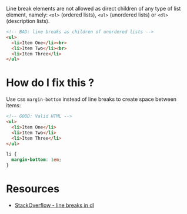 Line break elements are not allowed as direct children of any type of list element, namely: `<ol>` (ordered lists), `<ul>` (unordered lists) or `<dl>` (description lists).

```html
<!-- BAD: line breaks as children of unordered lists -->
<ul>
  <li>Item One</li><br>
  <li>Item Two</li><br>
  <li>Item Three</li>
</ul>
```

# How do I fix this ?

Use css `margin-bottom` instead of line breaks to create space between items:

```html
<!-- GOOD: Valid HTML -->
<ul>
  <li>Item One</li>
  <li>Item Two</li>
  <li>Item Three</li>
</ul>
```
```css
li {
  margin-bottom: 1em;
}
```

# Resources

* [StackOverflow - line breaks in dl](http://stackoverflow.com/questions/23687838/how-to-add-a-line-break-br-in-dl-in-html)
